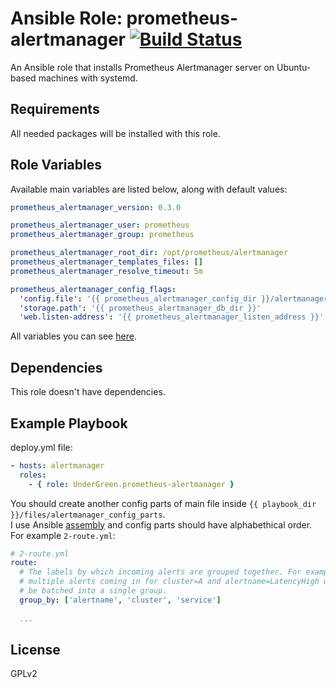 # Ansible Role: prometheus-alertmanager [![Build Status](https://travis-ci.org/UnderGreen/ansible-prometheus-alertmanager.svg?branch=master)](https://travis-ci.org/UnderGreen/ansible-prometheus-alertmanager)

An Ansible role that installs Prometheus Alertmanager server on Ubuntu-based machines with systemd.

## Requirements

All needed packages will be installed with this role.

## Role Variables

Available main variables are listed below, along with default values:
```yaml
prometheus_alertmanager_version: 0.3.0

prometheus_alertmanager_user: prometheus
prometheus_alertmanager_group: prometheus

prometheus_alertmanager_root_dir: /opt/prometheus/alertmanager
prometheus_alertmanager_templates_files: []
prometheus_alertmanager_resolve_timeout: 5m

prometheus_alertmanager_config_flags:
  'config.file': '{{ prometheus_alertmanager_config_dir }}/alertmanager.yml'
  'storage.path': '{{ prometheus_alertmanager_db_dir }}'
  'web.listen-address': '{{ prometheus_alertmanager_listen_address }}'
```
All variables you can see [here](defaults/main.yml).

## Dependencies

This role doesn't have dependencies.

## Example Playbook
deploy.yml file:
```yaml
- hosts: alertmanager
  roles:
    - { role: UnderGreen.prometheus-alertmanager }
```
You should create another config parts of main file inside `{{ playbook_dir }}/files/alertmanager_config_parts`.  
I use Ansible [assembly](http://docs.ansible.com/ansible/assemble_module.html) and config parts should have alphabethical order. For example `2-route.yml`:
```yaml
# 2-route.yml
route:
  # The labels by which incoming alerts are grouped together. For example,
  # multiple alerts coming in for cluster=A and alertname=LatencyHigh would
  # be batched into a single group.
  group_by: ['alertname', 'cluster', 'service']
  
  ...
```
## License

GPLv2

